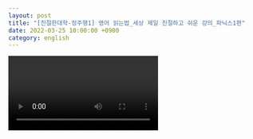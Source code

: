 ```yaml
---
layout: post
title: "[친절한대학-정주행1] 영어 읽는법_세상 제일 친절하고 쉬운 강의_파닉스1편"
date: 2022-03-25 10:00:00 +0900
category: english
---
```


<div class="video-container">
    <video id="player" class="video-js vjs-default-skin vjs-big-play-centered" data-json="/public/json/정주행1. 영어 읽는법_세상 제일 친절하고 쉬운 강의_파닉스1편.json"></video>
</div>
